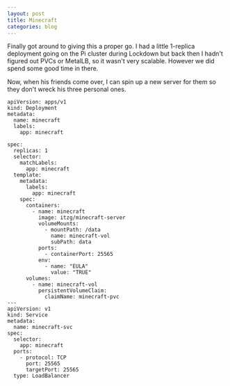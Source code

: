 ```yaml
---
layout: post
title: Minecraft
categories: blog
---
```


Finally got around to giving this a proper go.  I had a little 1-replica deployment going on the Pi cluster during Lockdown but back then I hadn't figured out PVCs or MetalLB, so it wasn't very scalable.  However we did spend some good time in there.

Now, when his friends come over, I can spin up a new server for them so they don't wreck his three personal ones.

```
apiVersion: apps/v1
kind: Deployment
metadata:
  name: minecraft
  labels:
    app: minecraft

spec:
  replicas: 1
  selector:
    matchLabels:
      app: minecraft
  template:
    metadata:
      labels:
        app: minecraft
    spec:
      containers:
        - name: minecraft
          image: itzg/minecraft-server
          volumeMounts:
            - mountPath: /data
              name: minecraft-vol
              subPath: data
          ports:
            - containerPort: 25565
          env:
            - name: "EULA"
              value: "TRUE"
      volumes:
        - name: minecraft-vol
          persistentVolumeClaim:
            claimName: minecraft-pvc
---
apiVersion: v1
kind: Service
metadata:
  name: minecraft-svc
spec:
  selector:
    app: minecraft
  ports:
    - protocol: TCP
      port: 25565
      targetPort: 25565
  type: LoadBalancer

```
